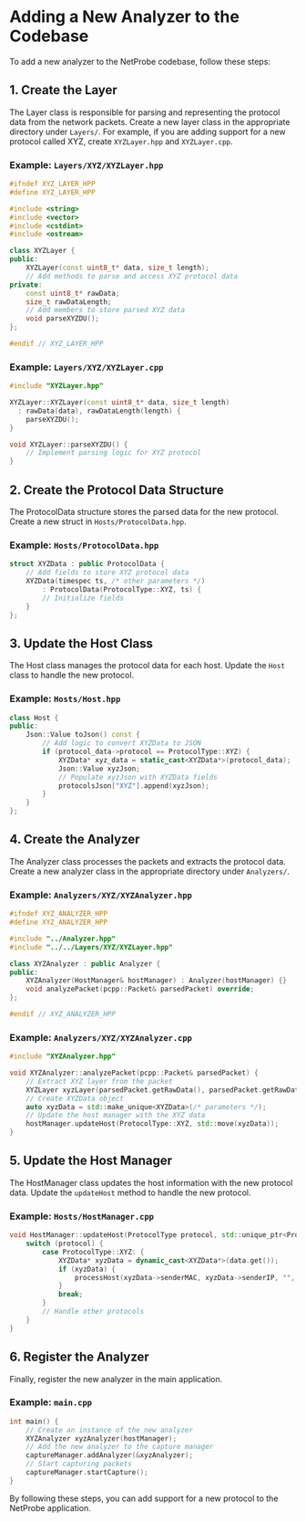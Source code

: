# Adding a New Analyzer to the Codebase

To add a new analyzer to the NetProbe codebase, follow these steps:

## 1. Create the Layer

The Layer class is responsible for parsing and representing the protocol data from the network packets. Create a new layer class in the appropriate directory under `Layers/`. For example, if you are adding support for a new protocol called XYZ, create `XYZLayer.hpp` and `XYZLayer.cpp`.

### Example: `Layers/XYZ/XYZLayer.hpp`

```hpp
#ifndef XYZ_LAYER_HPP
#define XYZ_LAYER_HPP

#include <string>
#include <vector>
#include <cstdint>
#include <ostream>

class XYZLayer {
public:
	XYZLayer(const uint8_t* data, size_t length);
	// Add methods to parse and access XYZ protocol data
private:
	const uint8_t* rawData;
	size_t rawDataLength;
	// Add members to store parsed XYZ data
	void parseXYZDU();
};

#endif // XYZ_LAYER_HPP
```

### Example: `Layers/XYZ/XYZLayer.cpp`

```cpp
#include "XYZLayer.hpp"

XYZLayer::XYZLayer(const uint8_t* data, size_t length)
  : rawData(data), rawDataLength(length) {
	parseXYZDU();
}

void XYZLayer::parseXYZDU() {
	// Implement parsing logic for XYZ protocol
}
```

## 2. Create the Protocol Data Structure

The ProtocolData structure stores the parsed data for the new protocol. Create a new struct in `Hosts/ProtocolData.hpp`.

### Example: `Hosts/ProtocolData.hpp`

```hpp
struct XYZData : public ProtocolData {
	// Add fields to store XYZ protocol data
	XYZData(timespec ts, /* other parameters */)
		: ProtocolData(ProtocolType::XYZ, ts) {
		// Initialize fields
	}
};
```

## 3. Update the Host Class

The Host class manages the protocol data for each host. Update the `Host` class to handle the new protocol.

### Example: `Hosts/Host.hpp`

```hpp
class Host {
public:
	Json::Value toJson() const {
		// Add logic to convert XYZData to JSON
		if (protocol_data->protocol == ProtocolType::XYZ) {
			XYZData* xyz_data = static_cast<XYZData*>(protocol_data);
			Json::Value xyzJson;
			// Populate xyzJson with XYZData fields
			protocolsJson["XYZ"].append(xyzJson);
		}
	}
};
```

## 4. Create the Analyzer

The Analyzer class processes the packets and extracts the protocol data. Create a new analyzer class in the appropriate directory under `Analyzers/`.

### Example: `Analyzers/XYZ/XYZAnalyzer.hpp`

```hpp
#ifndef XYZ_ANALYZER_HPP
#define XYZ_ANALYZER_HPP

#include "../Analyzer.hpp"
#include "../../Layers/XYZ/XYZLayer.hpp"

class XYZAnalyzer : public Analyzer {
public:
	XYZAnalyzer(HostManager& hostManager) : Analyzer(hostManager) {}
	void analyzePacket(pcpp::Packet& parsedPacket) override;
};

#endif // XYZ_ANALYZER_HPP
```

### Example: `Analyzers/XYZ/XYZAnalyzer.cpp`

```cpp
#include "XYZAnalyzer.hpp"

void XYZAnalyzer::analyzePacket(pcpp::Packet& parsedPacket) {
	// Extract XYZ layer from the packet
	XYZLayer xyzLayer(parsedPacket.getRawData(), parsedPacket.getRawDataLen());
	// Create XYZData object
	auto xyzData = std::make_unique<XYZData>(/* parameters */);
	// Update the host manager with the XYZ data
	hostManager.updateHost(ProtocolType::XYZ, std::move(xyzData));
}
```

## 5. Update the Host Manager

The HostManager class updates the host information with the new protocol data. Update the `updateHost` method to handle the new protocol.

### Example: `Hosts/HostManager.cpp`

```cpp
void HostManager::updateHost(ProtocolType protocol, std::unique_ptr<ProtocolData> data) {
	switch (protocol) {
		case ProtocolType::XYZ: {
			XYZData* xyzData = dynamic_cast<XYZData*>(data.get());
			if (xyzData) {
				processHost(xyzData->senderMAC, xyzData->senderIP, "", ProtocolType::XYZ);
			}
			break;
		}
		// Handle other protocols
	}
}
```

## 6. Register the Analyzer

Finally, register the new analyzer in the main application.

### Example: `main.cpp`

```cpp
int main() {
	// Create an instance of the new analyzer
	XYZAnalyzer xyzAnalyzer(hostManager);
	// Add the new analyzer to the capture manager
	captureManager.addAnalyzer(&xyzAnalyzer);
	// Start capturing packets
	captureManager.startCapture();
}
```

By following these steps, you can add support for a new protocol to the NetProbe application.
